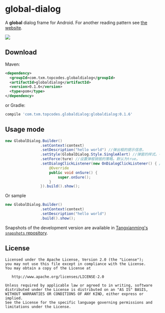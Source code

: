 global-dialog
======

A **global** dialog frame for Android. For another reading pattern see [the website][1].

![](http://upload-images.jianshu.io/upload_images/2109293-dec5ac150c17ff3e.gif?imageMogr2/auto-orient/strip)

Download
--------

Maven:
```xml
<dependency>
  <groupId>com.txm.topcodes.globaldialog</groupId>
  <artifactId>globaldialog</artifactId>
  <version>0.1.6</version>
  <type>pom</type>
</dependency>
```
or Gradle:
```groovy
compile 'com.txm.topcodes.globaldialog:globaldialog:0.1.6'
```

Usage mode
--------

```java
new GlobalDialog.Builder()
                .setContext(context) 
                .setDescription("hello world") //弹出框的提示信息。
                .setStyle(GlobalDialog.Style.SingleAlert) //弹窗的样式。有DoubleAlert、SingleAlert两种，默认为后者。
                .setForce(ture) //设置弹框销毁的策略。默认为true。
                .setDialogClickListener(new OnDialogClickListener() { //设置回调，也可以不设置。
                    @Override
                    public void onSure() {
                        super.onSure();
                    }
                }).build().show();
```
Or sample
```java
new GlobalDialog.Builder()
                .setContext(context) 
                .setDescription("hello world") 
                .build().show();
```
Snapshots of the development version are available in [Tangxianming's `snapshots` repository][snap].

License
-------

    Licensed under the Apache License, Version 2.0 (the "License");
    you may not use this file except in compliance with the License.
    You may obtain a copy of the License at

       http://www.apache.org/licenses/LICENSE-2.0

    Unless required by applicable law or agreed to in writing, software
    distributed under the License is distributed on an "AS IS" BASIS,
    WITHOUT WARRANTIES OR CONDITIONS OF ANY KIND, either express or implied.
    See the License for the specific language governing permissions and
    limitations under the License.


 [1]: http://www.jianshu.com/p/d0f3e9705860
 [snap]: https://dl.bintray.com/kimball/maven/
